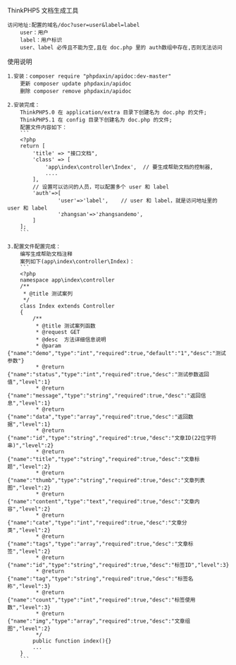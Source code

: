 ThinkPHP5 文档生成工具

    访问地址:配置的域名/doc?user=user&label=label
        user：用户
        label：用户标识
        user、label 必传且不能为空,且在 doc.php 里的 auth数组中存在,否则无法访问

使用说明

    1.安装：composer require "phpdaxin/apidoc:dev-master"
        更新 composer update phpdaxin/apidoc
        删除 composer remove phpdaxin/apidoc
    
    2.安装完成：
        ThinkPHP5.0 在 application/extra 目录下创建名为 doc.php 的文件;
        ThinkPHP5.1 在 config 目录下创建名为 doc.php 的文件;
        配置文件内容如下：
        ```
        <?php
        return [
            'title' => "接口文档",
            'class' => [
                'app\index\controller\Index',  // 要生成帮助文档的控制器, 
                ....
            ],
            // 设置可以访问的人员，可以配置多个 user 和 label
            'auth'=>[
                    'user'=>'label',    // user 和 label，就是访问地址里的 user 和 label
                    'zhangsan'=>'zhangsandemo',
            ]
        ];
        ```

    3.配置文件配置完成：
        编写生成帮助文档注释
        案列如下(app\index\controller\Index)：
        ```
        <?php
        namespace app\index\controller
        /**
         * @title 测试案列
         */
        class Index extends Controller
        {
            /**
             * @title 测试案列函数
             * @request GET
             * @desc  方法详细信息说明
             * @param {"name":"demo","type":"int","required":true,"default":"1","desc":"测试参数"}
             * @return {"name":"status","type":"int","required":true,"desc":"测试参数返回值","level":1}
             * @return {"name":"message","type":"string","required":true,"desc":"返回信息","level":1}
             * @return {"name":"data","type":"array","required":true,"desc":"返回数据","level":1}
             * @return {"name":"id","type":"string","required":true,"desc":"文章ID(22位字符串)","level":2}
             * @return {"name":"title","type":"string","required":true,"desc":"文章标题","level":2}
             * @return {"name":"thumb","type":"string","required":true,"desc":"文章列表图","level":2}
             * @return {"name":"content","type":"text","required":true,"desc":"文章内容","level":2}
             * @return {"name":"cate","type":"int","required":true,"desc":"文章分类","level":2}
             * @return {"name":"tags","type":"array","required":true,"desc":"文章标签","level":2}
             * @return {"name":"id","type":"string","required":true,"desc":"标签ID","level":3}
             * @return {"name":"tag","type":"string","required":true,"desc":"标签名称","level":3}
             * @return {"name":"count","type":"int","required":true,"desc":"标签使用数","level":3}
             * @return {"name":"img","type":"array","required":true,"desc":"文章组图","level":2}
             */
            public function index(){}
            ...
        }
        ```